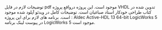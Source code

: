 توضیحات لازم در فایل pdf موجود است. 
این پروژه درواقع پروژه VHDL تدوین شده در کتاب طراحی خودکار استاد صباغیان است.
توضیحات کامل در ویدئو آپلود شده موجود است.
برنامه های لازم برای این پروژه :
Aldec Active-HDL 13 64-bit
LogicWorks 5
در پیوست لینک برنامه LogicWorks 5 موجود است.
